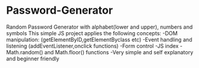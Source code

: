 # Password-Generator
Random Password Generator with alphabet(lower and upper), numbers and symbols
This simple JS project applies the following concepts:
-DOM manipulation: (getElementByID,getElementByclass etc)
-Event handling and listening (addEventListener,onclick functions)
-Form control
-JS index 
-Math.random() and Math.floor() functions
-Very simple and self explanatory and beginner friendly
